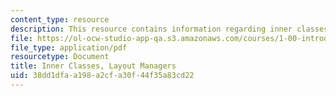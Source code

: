 ```yaml
---
content_type: resource
description: This resource contains information regarding inner classes, layout managers.
file: https://ol-ocw-studio-app-qa.s3.amazonaws.com/courses/1-00-introduction-to-computers-and-engineering-problem-solving-spring-2012/38dd1dfaa198a2cfa30f44f35a83cd22_MIT1_00S12_Lec_19.pdf
file_type: application/pdf
resourcetype: Document
title: Inner Classes, Layout Managers
uid: 38dd1dfa-a198-a2cf-a30f-44f35a83cd22
---
```

